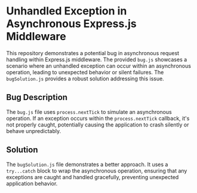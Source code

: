 # Unhandled Exception in Asynchronous Express.js Middleware

This repository demonstrates a potential bug in asynchronous request handling within Express.js middleware. The provided `bug.js` showcases a scenario where an unhandled exception can occur within an asynchronous operation, leading to unexpected behavior or silent failures.  The `bugSolution.js` provides a robust solution addressing this issue. 

## Bug Description

The `bug.js` file uses `process.nextTick` to simulate an asynchronous operation.  If an exception occurs within the `process.nextTick` callback, it's not properly caught, potentially causing the application to crash silently or behave unpredictably.

## Solution

The `bugSolution.js` file demonstrates a better approach. It uses a `try...catch` block to wrap the asynchronous operation, ensuring that any exceptions are caught and handled gracefully, preventing unexpected application behavior.